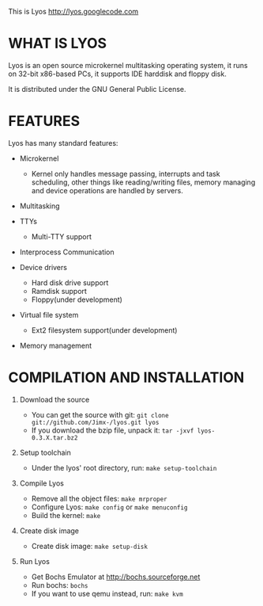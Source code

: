This is Lyos <http://lyos.googlecode.com>

WHAT IS LYOS
============
	
Lyos is an open source microkernel multitasking operating system, it runs
on 32-bit x86-based PCs, it supports IDE harddisk and floppy disk.

It is distributed under the GNU General Public License.

FEATURES
========
Lyos has many standard features:

* Microkernel
	
    - Kernel only handles message passing, interrupts and task scheduling, other things like reading/writing files, memory managing and device operations are handled by servers.


* Multitasking

* TTYs

	- Multi-TTY support
    
* Interprocess Communication

* Device drivers
	- Hard disk drive support
    - Ramdisk support
    - Floppy(under development)
    
* Virtual file system
	- Ext2 filesystem support(under development)
    
* Memory management


COMPILATION AND INSTALLATION
============================

1. Download the source
	- You can get the source with git: 
    ```git clone git://github.com/Jimx-/lyos.git lyos```
    - If you download the bzip file, unpack it:
    ```tar -jxvf lyos-0.3.X.tar.bz2```

2. Setup toolchain
	- Under the lyos' root directory, run:
    ```make setup-toolchain```

3. Compile Lyos
    - Remove all the object files:
    ```make mrproper```
    - Configure Lyos:
    ```make config```
    or
    ```make menuconfig```
    - Build the kernel: ```make```

4. Create disk image
	- Create disk image:
    ```make setup-disk```

5. Run Lyos
	- Get Bochs Emulator at http://bochs.sourceforge.net
    - Run bochs: ```bochs```
    - If you want to use qemu instead, run:
    ```make kvm``` 
